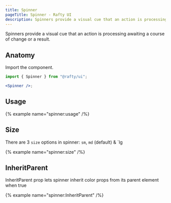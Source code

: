 ```yaml
---
title: Spinner
pageTitle: Spinner - Rafty UI
description: Spinners provide a visual cue that an action is processing awaiting a course of change or a result.
---
```


Spinners provide a visual cue that an action is processing awaiting a course of change or a result.

## Anatomy

Import the component.

```jsx
import { Spinner } from "@rafty/ui";

<Spinner />;
```

## Usage

{% example name="spinner:usage" /%}

## Size

There are 3 `size` options in spinner: `sm`, `md` (default) & `lg

{% example name="spinner:size" /%}

## InheritParent

InheritParent prop lets spinner inherit color props from its parent element when true

{% example name="spinner:InheritParent" /%}
